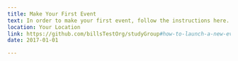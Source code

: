 ```yaml
---
title: Make Your First Event
text: In order to make your first event, follow the instructions here.
location: Your Location
link: https://github.com/billsTestOrg/studyGroup#how-to-launch-a-new-event
date: 2017-01-01

---
```

